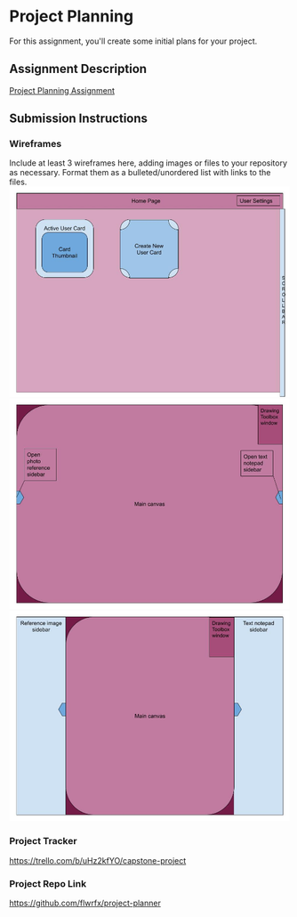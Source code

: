 # Project Planning
For this assignment, you'll create some initial plans for your project.

## Assignment Description
[Project Planning Assignment](https://education.launchcode.org/liftoff/modules/assignments/project-planning)

## Submission Instructions

### Wireframes
Include at least 3 wireframes here, adding images or files to your repository as necessary. Format them as a bulleted/unordered list with links to the files.
![Wireframe of Main Homepage Grid (empty)](https://raw.githubusercontent.com/flwrfx/liftoff-assignments/master/P3-Project_Planning/WF%20-%20home%20grid%20_empty__.jpg)
![Wireframe of Main Drawing Page (collapsed)](https://raw.githubusercontent.com/flwrfx/liftoff-assignments/master/P3-Project_Planning/WF%20-%20canvas%20collapsed.jpg)
![Wireframe of Main Drawing Page (extended)](https://raw.githubusercontent.com/flwrfx/liftoff-assignments/master/P3-Project_Planning/WF%20-%20canvas%20extended.jpg)

### Project Tracker

https://trello.com/b/uHz2kfYO/capstone-project

### Project Repo Link

https://github.com/flwrfx/project-planner
